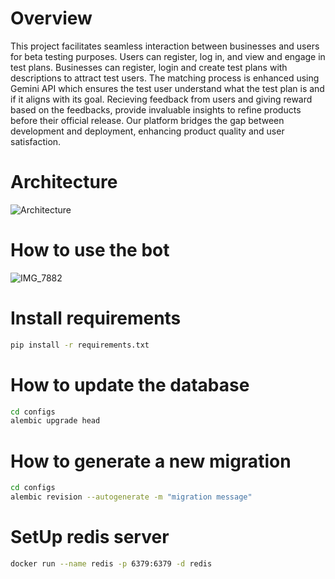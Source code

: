 # Overview
This project facilitates seamless interaction between businesses and users for beta testing purposes. Users can register, log in, and view and engage in test plans. Businesses can register, login and create test plans with descriptions to attract test users. The matching process is enhanced using Gemini API which ensures the test user understand what the test plan is and if it aligns with its goal. Recieving feedback from users and giving reward based on the feedbacks, provide invaluable insights to refine products before their official release. Our platform bridges the gap between development and deployment, enhancing product quality and user satisfaction.

# Architecture 
![Architecture](https://github.com/user-attachments/assets/0009261a-9710-4f1f-a8bd-e4eff827ee83)

# How to use the bot
![IMG_7882](https://github.com/user-attachments/assets/ea1b1552-4fe6-427d-882f-bc2c07dfacaf)



# Install requirements
```bash
pip install -r requirements.txt
```

# How to update the database
```bash
cd configs
alembic upgrade head
```

# How to generate a new migration
```bash
cd configs
alembic revision --autogenerate -m "migration message"
```

# SetUp redis server
```bash
docker run --name redis -p 6379:6379 -d redis
```
